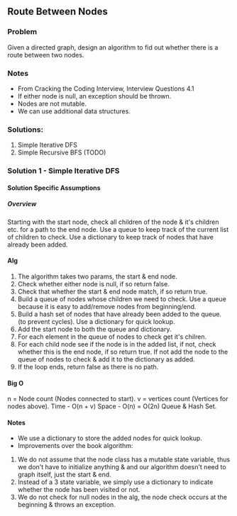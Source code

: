 ﻿## Route Between Nodes

### Problem
Given a directed graph, design an algorithm to fid out whether there is a route
between two nodes.

### Notes
- From Cracking the Coding Interview, Interview Questions 4.1
- If either node is null, an exception should be thrown.
- Nodes are not mutable.
- We can use additional data structures.
 
### Solutions:
1. Simple Iterative DFS
2. Simple Recursive BFS (TODO)

### Solution 1 - Simple Iterative DFS

#### Solution Specific Assumptions

##### Overview
Starting with the start node, check all children of the node & it's children
etc. for a path to the end node. Use a queue to keep track of the current list
of children to check. Use a dictionary to keep track of nodes that have already been added.

#### Alg
1. The algorithm takes two params, the start & end node.
2. Check whether either node is null, if so return false.
3. Check that whether the start & end node match, if so return true.
4. Build a queue of nodes whose children we need to check. Use a queue
because it is easy to add/remove nodes from beginning/end.
5. Build a hash set of nodes that have already been added to the queue. (to prevent
cycles). Use a dictionary for quick lookup.
6. Add the start node to both the queue and dictionary.
7. For each element in the queue of nodes to check get it's chilren.
8. For each child node see if the node is in the added list, if not, check whether this is the end node, if so return true.
If not add the node to the queue of nodes to check & add it to the dictionary as added.
9. If the loop ends, return false as there is no path.

#### Big O
n = Node count (Nodes connected to start).
v = vertices count (Vertices for nodes above).
Time - O(n + v)
Space - O(n) = O(2n) Queue & Hash Set.  

#### Notes
- We use a dictionary to store the added nodes for quick lookup.
- Improvements over the book algorithm:
1. We do not assume that the node class has a mutable state variable, thus we don't have
to initialize anything & and our algorithm doesn't need to graph itself, just the start & end.
2. Instead of a 3 state variable, we simply use a dictionary to indicate whether the node has
been visited or not.
3. We do not check for null nodes in the alg, the node check occurs at the beginning & throws an exception.